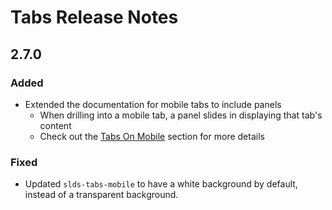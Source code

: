 <!-- Release notes authoring guidelines: http://keepachangelog.com/ -->

# Tabs Release Notes

<!-- ## [Unreleased] -->

## 2.7.0

### Added

- Extended the documentation for mobile tabs to include panels
  - When drilling into a mobile tab, a panel slides in displaying that tab's content
  - Check out the [Tabs On Mobile](https://lightningdesignsystem.com/components/tabs/#On-Mobile) section for more details

### Fixed

- Updated `slds-tabs-mobile` to have a white background by default, instead of a transparent background.
